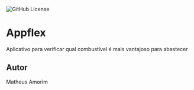 ![GitHub License](https://img.shields.io/github/license/Amorimo/appflex)


# Appflex
Aplicativo para verificar qual combustível é mais vantajoso para abastecer

## Autor
Matheus Amorim
